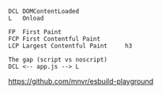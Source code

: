 ```
DCL DOMContentLoaded
L   Onload

FP  First Paint
FCP First Contentful Paint
LCP Largest Contentful Paint     h3

The gap (script vs noscript)
DCL <-- app.js --> L
```

https://github.com/mnvr/esbuild-playground


